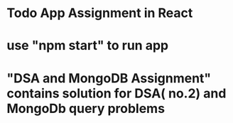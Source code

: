 # Todo App Assignment in React
# use "npm start" to run app
# "DSA and MongoDB Assignment" contains solution for DSA( no.2) and MongoDb query problems